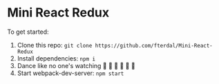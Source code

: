 # Mini React Redux

To get started:

1. Clone this repo: `git clone https://github.com/fterdal/Mini-React-Redux`
2. Install dependencies: `npm i`
3. Dance like no one's watching 🕺 💃 🕺 💃 🕺 💃 
4. Start webpack-dev-server: `npm start`
